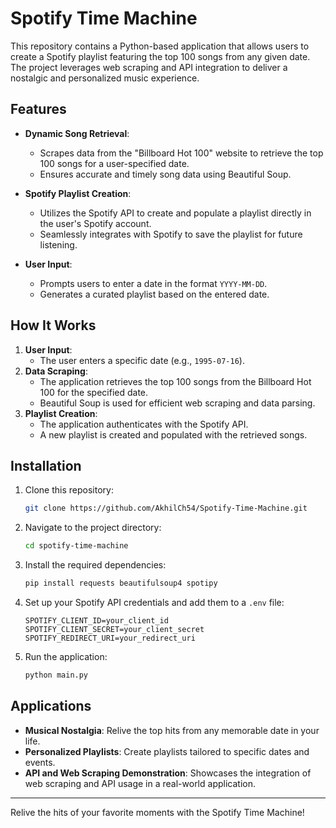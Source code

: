 # Spotify Time Machine

This repository contains a Python-based application that allows users to create a Spotify playlist featuring the top 100 songs from any given date. The project leverages web scraping and API integration to deliver a nostalgic and personalized music experience.

## Features

- **Dynamic Song Retrieval**:
  - Scrapes data from the "Billboard Hot 100" website to retrieve the top 100 songs for a user-specified date.
  - Ensures accurate and timely song data using Beautiful Soup.

- **Spotify Playlist Creation**:
  - Utilizes the Spotify API to create and populate a playlist directly in the user's Spotify account.
  - Seamlessly integrates with Spotify to save the playlist for future listening.

- **User Input**:
  - Prompts users to enter a date in the format `YYYY-MM-DD`.
  - Generates a curated playlist based on the entered date.

## How It Works

1. **User Input**:
   - The user enters a specific date (e.g., `1995-07-16`).
2. **Data Scraping**:
   - The application retrieves the top 100 songs from the Billboard Hot 100 for the specified date.
   - Beautiful Soup is used for efficient web scraping and data parsing.
3. **Playlist Creation**:
   - The application authenticates with the Spotify API.
   - A new playlist is created and populated with the retrieved songs.

## Installation

1. Clone this repository:
   ```bash
   git clone https://github.com/AkhilCh54/Spotify-Time-Machine.git
   ```
2. Navigate to the project directory:
   ```bash
   cd spotify-time-machine
   ```
3. Install the required dependencies:
   ```bash
   pip install requests beautifulsoup4 spotipy
   ```
4. Set up your Spotify API credentials and add them to a `.env` file:
   ```
   SPOTIFY_CLIENT_ID=your_client_id
   SPOTIFY_CLIENT_SECRET=your_client_secret
   SPOTIFY_REDIRECT_URI=your_redirect_uri
   ```
5. Run the application:
   ```bash
   python main.py
   ```

## Applications

- **Musical Nostalgia**: Relive the top hits from any memorable date in your life.
- **Personalized Playlists**: Create playlists tailored to specific dates and events.
- **API and Web Scraping Demonstration**: Showcases the integration of web scraping and API usage in a real-world application.
---
Relive the hits of your favorite moments with the Spotify Time Machine!

